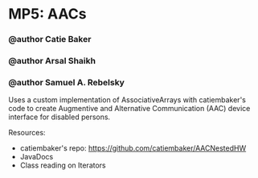 # MP5: AACs

### @author Catie Baker
### @author Arsal Shaikh
### @author Samuel A. Rebelsky

Uses a custom implementation of AssociativeArrays with catiembaker's code to create Augmentive and Alternative Communication (AAC) device interface for disabled persons.  

Resources:
- catiembaker's repo: https://github.com/catiembaker/AACNestedHW
- JavaDocs
- Class reading on Iterators
